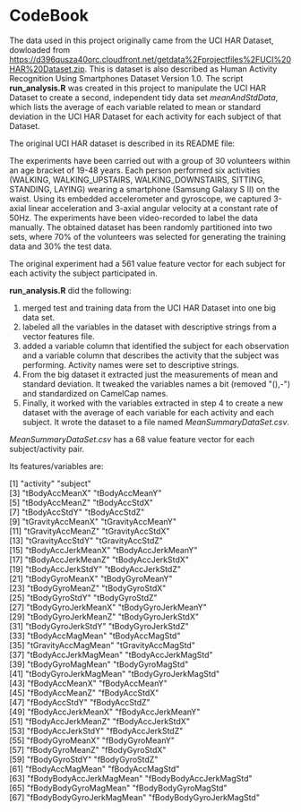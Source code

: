 # CodeBook

The data used in this project originally came from the UCI HAR Dataset, dowloaded from https://d396qusza40orc.cloudfront.net/getdata%2Fprojectfiles%2FUCI%20HAR%20Dataset.zip.
This is dataset is also described as Human Activity Recognition Using Smartphones Dataset
Version 1.0. The script **run_analysis.R** was created in this project to manipulate the UCI HAR Dataset to create a second, independent tidy data set *meanAndStdData*, which lists the average of each variable related to mean or standard deviation in the UCI HAR Dataset for each activity for each subject of that Dataset.

The original UCI HAR dataset is described in its README file:

The experiments have been carried out with a group of 30 volunteers within an age bracket of 19-48 years. Each person performed six activities (WALKING, WALKING_UPSTAIRS, WALKING_DOWNSTAIRS, SITTING, STANDING, LAYING) wearing a smartphone (Samsung Galaxy S II) on the waist. Using its embedded accelerometer and gyroscope, we captured 3-axial linear acceleration and 3-axial angular velocity at a constant rate of 50Hz. The experiments have been video-recorded to label the data manually. The obtained dataset has been randomly partitioned into two sets, where 70% of the volunteers was selected for generating the training data and 30% the test data.

The original experiment had a 561 value feature vector for each subject for each activity the subject participated in.

**run_analysis.R** did the following:
1.  merged test and training data from the UCI HAR Dataset into one big data set.  
2.  labeled all the variables in the dataset with descriptive strings from a vector features file. 
3.  added a variable column that identified the subject for each observation and a variable column that describes the activity that the subject was performing. Activity names were set to descriptive strings.
4. From the big dataset it extracted just the measurements of mean and standard deviation. It tweaked the variables names a bit (removed "(),-") and standardized on CamelCap names. 
5. Finally, it worked with the variables extracted in step 4 to create a new dataset with the average of each variable for each activity and each subject. It wrote the dataset to a file named *MeanSummaryDataSet.csv*.

*MeanSummaryDataSet.csv* has a 68 value feature vector for each subject/activity pair.

Its features/variables are:

[1] "activity"                 "subject"                 
 [3] "tBodyAccMeanX"            "tBodyAccMeanY"           
 [5] "tBodyAccMeanZ"            "tBodyAccStdX"            
 [7] "tBodyAccStdY"             "tBodyAccStdZ"            
 [9] "tGravityAccMeanX"         "tGravityAccMeanY"        
[11] "tGravityAccMeanZ"         "tGravityAccStdX"         
[13] "tGravityAccStdY"          "tGravityAccStdZ"         
[15] "tBodyAccJerkMeanX"        "tBodyAccJerkMeanY"       
[17] "tBodyAccJerkMeanZ"        "tBodyAccJerkStdX"        
[19] "tBodyAccJerkStdY"         "tBodyAccJerkStdZ"        
[21] "tBodyGyroMeanX"           "tBodyGyroMeanY"          
[23] "tBodyGyroMeanZ"           "tBodyGyroStdX"           
[25] "tBodyGyroStdY"            "tBodyGyroStdZ"           
[27] "tBodyGyroJerkMeanX"       "tBodyGyroJerkMeanY"      
[29] "tBodyGyroJerkMeanZ"       "tBodyGyroJerkStdX"       
[31] "tBodyGyroJerkStdY"        "tBodyGyroJerkStdZ"       
[33] "tBodyAccMagMean"          "tBodyAccMagStd"          
[35] "tGravityAccMagMean"       "tGravityAccMagStd"       
[37] "tBodyAccJerkMagMean"      "tBodyAccJerkMagStd"      
[39] "tBodyGyroMagMean"         "tBodyGyroMagStd"         
[41] "tBodyGyroJerkMagMean"     "tBodyGyroJerkMagStd"     
[43] "fBodyAccMeanX"            "fBodyAccMeanY"           
[45] "fBodyAccMeanZ"            "fBodyAccStdX"            
[47] "fBodyAccStdY"             "fBodyAccStdZ"            
[49] "fBodyAccJerkMeanX"        "fBodyAccJerkMeanY"       
[51] "fBodyAccJerkMeanZ"        "fBodyAccJerkStdX"        
[53] "fBodyAccJerkStdY"         "fBodyAccJerkStdZ"        
[55] "fBodyGyroMeanX"           "fBodyGyroMeanY"          
[57] "fBodyGyroMeanZ"           "fBodyGyroStdX"           
[59] "fBodyGyroStdY"            "fBodyGyroStdZ"           
[61] "fBodyAccMagMean"          "fBodyAccMagStd"          
[63] "fBodyBodyAccJerkMagMean"  "fBodyBodyAccJerkMagStd"  
[65] "fBodyBodyGyroMagMean"     "fBodyBodyGyroMagStd"     
[67] "fBodyBodyGyroJerkMagMean" "fBodyBodyGyroJerkMagStd" 
